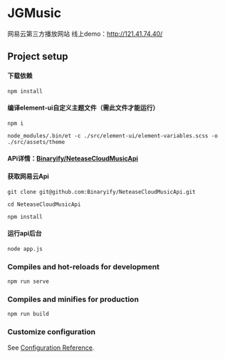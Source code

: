 # JGMusic
网易云第三方播放网站
线上demo：http://121.41.74.40/

## Project setup

#### 下载依赖
```
npm install
```
#### 编译element-ui自定义主题文件（需此文件才能运行）
```
npm i

node_modules/.bin/et -c ./src/element-ui/element-variables.scss -o ./src/assets/theme
```

#### APi详情：[Binaryify/NeteaseCloudMusicApi](https://github.com/Binaryify/NeteaseCloudMusicApi)
#### 获取网易云Api
```
git clone git@github.com:Binaryify/NeteaseCloudMusicApi.git 

cd NeteaseCloudMusicApi

npm install
```
#### 运行api后台
```
node app.js
```




### Compiles and hot-reloads for development
```
npm run serve
```

### Compiles and minifies for production
```
npm run build
```

### Customize configuration
See [Configuration Reference](https://cli.vuejs.org/config/).
